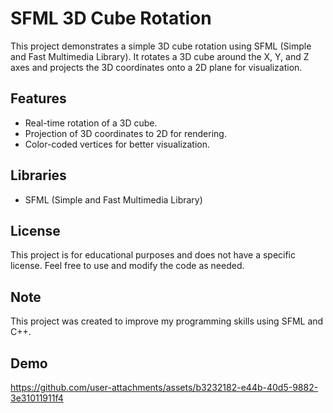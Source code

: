 # SFML 3D Cube Rotation

This project demonstrates a simple 3D cube rotation using SFML (Simple and Fast Multimedia Library). It rotates a 3D cube around the X, Y, and Z axes and projects the 3D coordinates onto a 2D plane for visualization.

## Features

- Real-time rotation of a 3D cube.
- Projection of 3D coordinates to 2D for rendering.
- Color-coded vertices for better visualization.

## Libraries

- SFML (Simple and Fast Multimedia Library)

## License

This project is for educational purposes and does not have a specific license. Feel free to use and modify the code as needed.

## Note

This project was created to improve my programming skills using SFML and C++.

## Demo

https://github.com/user-attachments/assets/b3232182-e44b-40d5-9882-3e31011911f4

